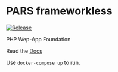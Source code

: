 # PARS frameworkless
[![Release](https://github.com/robertkleinschuster/pars/actions/workflows/release.yml/badge.svg)](https://github.com/robertkleinschuster/pars/actions/workflows/release.yml)

PHP Wep-App Foundation

Read the [Docs](https://robertkleinschuster.github.io/pars/)

Use `docker-compose up` to run.

